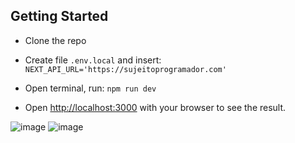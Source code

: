 ## Getting Started

- Clone the repo
- Create file `.env.local` and insert: `NEXT_API_URL='https://sujeitoprogramador.com'`
- Open terminal, run:
`
npm run dev
`

- Open [http://localhost:3000](http://localhost:3000) with your browser to see the result.

![image](https://github.com/tricia-sz/cabrita-studios/assets/94939271/246d15f9-ce15-47f5-aeaa-f5e243102772)
![image](https://github.com/tricia-sz/cabrita-studios/assets/94939271/5b537978-2f47-4162-9cb6-ab7f86f90154)






